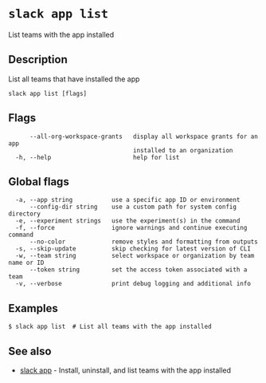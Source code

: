 # `slack app list`

List teams with the app installed

## Description

List all teams that have installed the app

```
slack app list [flags]
```

## Flags

```
      --all-org-workspace-grants   display all workspace grants for an app
                                   installed to an organization
  -h, --help                       help for list
```

## Global flags

```
  -a, --app string           use a specific app ID or environment
      --config-dir string    use a custom path for system config directory
  -e, --experiment strings   use the experiment(s) in the command
  -f, --force                ignore warnings and continue executing command
      --no-color             remove styles and formatting from outputs
  -s, --skip-update          skip checking for latest version of CLI
  -w, --team string          select workspace or organization by team name or ID
      --token string         set the access token associated with a team
  -v, --verbose              print debug logging and additional info
```

## Examples

```
$ slack app list  # List all teams with the app installed
```

## See also

* [slack app](slack_app)	 - Install, uninstall, and list teams with the app installed

